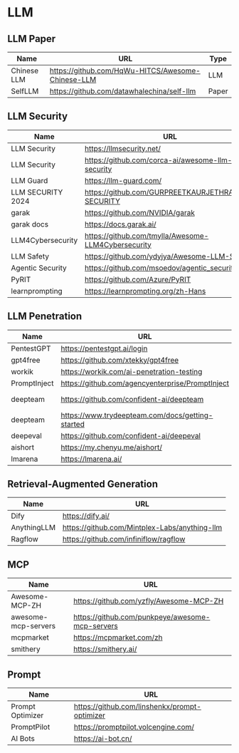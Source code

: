 # LLM

## LLM Paper

| Name        | URL                                               | Type  |
| ----------- | ------------------------------------------------- | ----- |
| Chinese LLM | https://github.com/HqWu-HITCS/Awesome-Chinese-LLM | LLM   |
| SelfLLM     | https://github.com/datawhalechina/self-llm        | Paper |

## LLM Security

| Name              | URL                                                 | Type    |
| ----------------- | --------------------------------------------------- | ------- |
| LLM Security      | https://llmsecurity.net/                            | Paper   |
| LLM Security      | https://github.com/corca-ai/awesome-llm-security    | Paper   |
| LLM Guard         | https://llm-guard.com/                              | Toolkit |
| LLM SECURITY 2024 | https://github.com/GURPREETKAURJETHRA/LLM-SECURITY  | Paper   |
| garak             | https://github.com/NVIDIA/garak                     | Toolkit |
| garak docs        | https://docs.garak.ai/                              | Doc     |
| LLM4Cybersecurity | https://github.com/tmylla/Awesome-LLM4Cybersecurity | Paper   |
| LLM Safety        | https://github.com/ydyjya/Awesome-LLM-Safety        | Paper   |
| Agentic Security  | https://github.com/msoedov/agentic_security         | Toolkit |
| PyRIT             | https://github.com/Azure/PyRIT                      | Toolkit |
| learnprompting    | https://learnprompting.org/zh-Hans                  | Prompt  |

## LLM Penetration

| Name         | URL                                              | Type     |
| ------------ | ------------------------------------------------ | -------- |
| PentestGPT   | https://pentestgpt.ai/login                      | Toolkit  |
| gpt4free     | https://github.com/xtekky/gpt4free               | API      |
| workik       | https://workik.com/ai-penetration-testing        | Toolkit  |
| PromptInject | https://github.com/agencyenterprise/PromptInject |          |
| deepteam     | https://github.com/confident-ai/deepteam         | Red Team |
| deepteam     | https://www.trydeepteam.com/docs/getting-started | Red Team |
| deepeval     | https://github.com/confident-ai/deepeval         |          |
| aishort      | https://my.chenyu.me/aishort/                    |          |
| lmarena      | https://lmarena.ai/                              |          |

## Retrieval-Augmented Generation

| Name        | URL                                           |
| ----------- | --------------------------------------------- |
| Dify        | https://dify.ai/                              |
| AnythingLLM | https://github.com/Mintplex-Labs/anything-llm |
| Ragflow     | https://github.com/infiniflow/ragflow         |

## MCP

| Name                | URL                                             |
| ------------------- | ----------------------------------------------- |
| Awesome-MCP-ZH      | https://github.com/yzfly/Awesome-MCP-ZH         |
| awesome-mcp-servers | https://github.com/punkpeye/awesome-mcp-servers |
| mcpmarket           | https://mcpmarket.com/zh                        |
| smithery            | https://smithery.ai/                            |

## Prompt

| Name             | URL                                           |
| ---------------- | --------------------------------------------- |
| Prompt Optimizer | https://github.com/linshenkx/prompt-optimizer |
| PromptPilot      | https://promptpilot.volcengine.com/           |
| AI Bots          | https://ai-bot.cn/                            |
